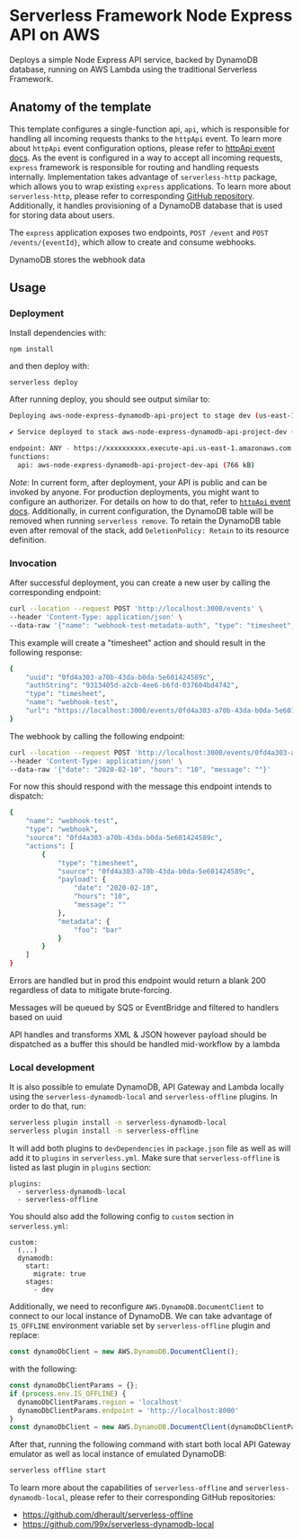 # Serverless Framework Node Express API on AWS

Deploys a simple Node Express API service, backed by DynamoDB database, running on AWS Lambda using the traditional Serverless Framework.


## Anatomy of the template

This template configures a single-function api, `api`, which is responsible for handling all incoming requests thanks to the `httpApi` event. To learn more about `httpApi` event configuration options, please refer to [httpApi event docs](https://www.serverless.com/framework/docs/providers/aws/events/http-api/). As the event is configured in a way to accept all incoming requests, `express` framework is responsible for routing and handling requests internally. Implementation takes advantage of `serverless-http` package, which allows you to wrap existing `express` applications. To learn more about `serverless-http`, please refer to corresponding [GitHub repository](https://github.com/dougmoscrop/serverless-http). Additionally, it handles provisioning of a DynamoDB database that is used for storing data about users. 

The `express` application exposes two endpoints, `POST /event` and `POST /events/{eventId}`, which allow to create and consume webhooks.

DynamoDB stores the webhook data 

## Usage

### Deployment

Install dependencies with:

```
npm install
```

and then deploy with:

```
serverless deploy
```

After running deploy, you should see output similar to:

```bash
Deploying aws-node-express-dynamodb-api-project to stage dev (us-east-1)

✔ Service deployed to stack aws-node-express-dynamodb-api-project-dev (196s)

endpoint: ANY - https://xxxxxxxxxx.execute-api.us-east-1.amazonaws.com
functions:
  api: aws-node-express-dynamodb-api-project-dev-api (766 kB)
```

_Note_: In current form, after deployment, your API is public and can be invoked by anyone. For production deployments, you might want to configure an authorizer. For details on how to do that, refer to [`httpApi` event docs](https://www.serverless.com/framework/docs/providers/aws/events/http-api/). Additionally, in current configuration, the DynamoDB table will be removed when running `serverless remove`. To retain the DynamoDB table even after removal of the stack, add `DeletionPolicy: Retain` to its resource definition.

### Invocation

After successful deployment, you can create a new user by calling the corresponding endpoint:

```bash
curl --location --request POST 'http://localhost:3000/events' \
--header 'Content-Type: application/json' \
--data-raw '{"name": "webhook-test-metadata-auth", "type": "timesheet", "foo": "bar"}'
```

This example will create a "timesheet" action and should result in the following response:

```bash
{
    "uuid": "0fd4a303-a70b-43da-b0da-5e601424589c",
    "authString": "9313405d-a2cb-4ee6-b6fd-037604bd4742",
    "type": "timesheet",
    "name": "webhook-test",
    "url": "https://localhost:3000/events/0fd4a303-a70b-43da-b0da-5e601424589c?auth=9313405d-a2cb-4ee6-b6fd-037604bd4742"
}
```

The webhook  by calling the following endpoint:

```bash
curl --location --request POST 'http://localhost:3000/events/0fd4a303-a70b-43da-b0da-5e601424589c?auth=9313405d-a2cb-4ee6-b6fd-037604bd4742' \
--header 'Content-Type: application/json' \
--data-raw '{"date": "2020-02-10", "hours": "10", "message": ""}'
```

For now this should respond with the message this endpoint intends to dispatch:

```bash
{
    "name": "webhook-test",
    "type": "webhook",
    "source": "0fd4a303-a70b-43da-b0da-5e601424589c",
    "actions": [
        {
            "type": "timesheet",
            "source": "0fd4a303-a70b-43da-b0da-5e601424589c",
            "payload": {
                "date": "2020-02-10",
                "hours": "10",
                "message": ""
            },
            "metadata": {
                "foo": "bar"
            }
        }
    ]
}
```

Errors are handled but in prod this endpoint would return a blank 200 regardless of data to mitigate brute-forcing.

Messages will be queued by SQS or EventBridge and filtered to handlers based on uuid 

API handles and transforms XML & JSON however payload should be dispatched as a buffer this should be handled mid-workflow by a lambda

### Local development

It is also possible to emulate DynamoDB, API Gateway and Lambda locally using the `serverless-dynamodb-local` and `serverless-offline` plugins. In order to do that, run:

```bash
serverless plugin install -n serverless-dynamodb-local
serverless plugin install -n serverless-offline
```

It will add both plugins to `devDependencies` in `package.json` file as well as will add it to `plugins` in `serverless.yml`. Make sure that `serverless-offline` is listed as last plugin in `plugins` section:

```
plugins:
  - serverless-dynamodb-local
  - serverless-offline
```

You should also add the following config to `custom` section in `serverless.yml`:

```
custom:
  (...)
  dynamodb:
    start:
      migrate: true
    stages:
      - dev
```

Additionally, we need to reconfigure `AWS.DynamoDB.DocumentClient` to connect to our local instance of DynamoDB. We can take advantage of `IS_OFFLINE` environment variable set by `serverless-offline` plugin and replace:

```javascript
const dynamoDbClient = new AWS.DynamoDB.DocumentClient();
```

with the following:

```javascript
const dynamoDbClientParams = {};
if (process.env.IS_OFFLINE) {
  dynamoDbClientParams.region = 'localhost'
  dynamoDbClientParams.endpoint = 'http://localhost:8000'
}
const dynamoDbClient = new AWS.DynamoDB.DocumentClient(dynamoDbClientParams);
```

After that, running the following command with start both local API Gateway emulator as well as local instance of emulated DynamoDB:

```bash
serverless offline start
```

To learn more about the capabilities of `serverless-offline` and `serverless-dynamodb-local`, please refer to their corresponding GitHub repositories:
- https://github.com/dherault/serverless-offline
- https://github.com/99x/serverless-dynamodb-local
